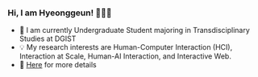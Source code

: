 ### Hi, I am Hyeonggeun! 👋👋👋

- 🌱 I am currently Undergraduate Student majoring in Transdisciplinary Studies at DGIST
- 💡 My research interests are Human-Computer Interaction (HCI), Interaction at Scale, Human-AI Interaction, and Interactive Web.
- 💬 [Here](https://www.hyeonggeun.com) for more details
